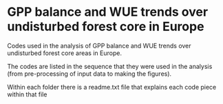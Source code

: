 # GPP balance and WUE trends over undisturbed forest core in Europe
Codes used in the analysis of GPP balance and WUE trends over undisturbed forest core areas in Europe. 

The codes are listed in the sequence that they were used in the analysis (from pre-processing of input data to making the figures).

Within each folder there is a readme.txt file that explains each code piece within that file
